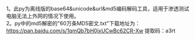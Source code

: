 1。此py为离线版的base64&unicode&url&md5编码解码工具，适用于渗透测试电脑无法上外网的情况下使用。    
2。py中的md5解密的"60万条MD5密文.txt"下载地址为：https://pan.baidu.com/s/1qmQb7bH0jxUCwBc62CR-Xw  提取码：a3rt  
